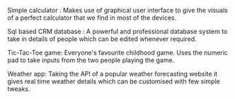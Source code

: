 Simple calculator : Makes use of graphical user interface to give the visuals of a perfect calculator that we find in most of the devices.
                    
Sql based CRM database : A powerful and professional database system to take in details of people which can be edited whenever required.

Tic-Tac-Toe game: Everyone's favourite childhood game. Uses the numeric pad to take inputs from the two people playing the game.

Weather app: Taking the API of a popular weather forecasting website it gives real time weather details which can be customised with few simple tweaks.

